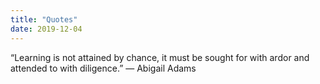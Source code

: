 ```yaml
---
title: "Quotes"
date: 2019-12-04
---
```


“Learning is not attained by chance, it must be sought for with ardor and attended to with diligence.” ― Abigail Adams
